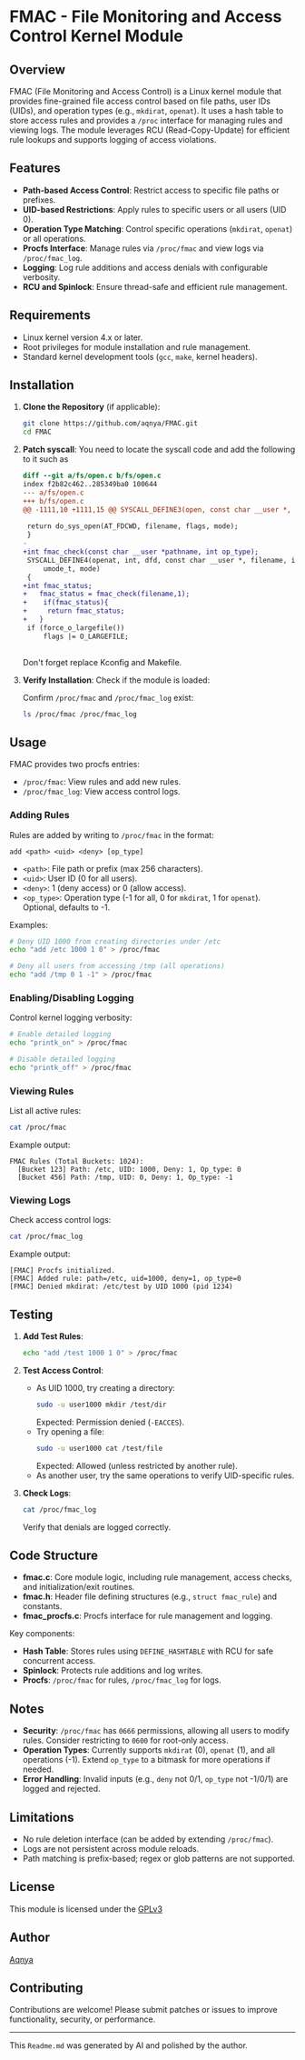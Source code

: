 # FMAC - File Monitoring and Access Control Kernel Module

## Overview
FMAC (File Monitoring and Access Control) is a Linux kernel module that provides fine-grained file access control based on file paths, user IDs (UIDs), and operation types (e.g., `mkdirat`, `openat`). It uses a hash table to store access rules and provides a `/proc` interface for managing rules and viewing logs. The module leverages RCU (Read-Copy-Update) for efficient rule lookups and supports logging of access violations.

## Features
- **Path-based Access Control**: Restrict access to specific file paths or prefixes.
- **UID-based Restrictions**: Apply rules to specific users or all users (UID 0).
- **Operation Type Matching**: Control specific operations (`mkdirat`, `openat`) or all operations.
- **Procfs Interface**: Manage rules via `/proc/fmac` and view logs via `/proc/fmac_log`.
- **Logging**: Log rule additions and access denials with configurable verbosity.
- **RCU and Spinlock**: Ensure thread-safe and efficient rule management.

## Requirements
- Linux kernel version 4.x or later.
- Root privileges for module installation and rule management.
- Standard kernel development tools (`gcc`, `make`, kernel headers).

## Installation
1. **Clone the Repository** (if applicable):
   ```bash
   git clone https://github.com/aqnya/FMAC.git
   cd FMAC
   ```

2. **Patch syscall**:
   You need to locate the syscall code and add the following to it
   such as
   ```diff
   diff --git a/fs/open.c b/fs/open.c
   index f2b82c462..285349ba0 100644
   --- a/fs/open.c
   +++ b/fs/open.c
   @@ -1111,10 +1111,15 @@ SYSCALL_DEFINE3(open, const char __user *, filename, int, flags, umode_t, mode)
 
 	return do_sys_open(AT_FDCWD, filename, flags, mode);
    }
   -
   +int fmac_check(const char __user *pathname, int op_type);
    SYSCALL_DEFINE4(openat, int, dfd, const char __user *, filename, int, flags,
 		umode_t, mode)
    {
   +int fmac_status;
   +   fmac_status = fmac_check(filename,1);
   +    if(fmac_status){
   +     return fmac_status;
   +   }
 	if (force_o_largefile())
 		flags |= O_LARGEFILE;
 

   ```
   Don't forget replace Kconfig and Makefile.

4. **Verify Installation**:
   Check if the module is loaded:

   Confirm `/proc/fmac` and `/proc/fmac_log` exist:
   ```bash
   ls /proc/fmac /proc/fmac_log
   ```

## Usage
FMAC provides two procfs entries:
- `/proc/fmac`: View rules and add new rules.
- `/proc/fmac_log`: View access control logs.

### Adding Rules
Rules are added by writing to `/proc/fmac` in the format:
```
add <path> <uid> <deny> [op_type]
```
- `<path>`: File path or prefix (max 256 characters).
- `<uid>`: User ID (0 for all users).
- `<deny>`: 1 (deny access) or 0 (allow access).
- `<op_type>`: Operation type (-1 for all, 0 for `mkdirat`, 1 for `openat`). Optional, defaults to -1.

Examples:
```bash
# Deny UID 1000 from creating directories under /etc
echo "add /etc 1000 1 0" > /proc/fmac

# Deny all users from accessing /tmp (all operations)
echo "add /tmp 0 1 -1" > /proc/fmac
```

### Enabling/Disabling Logging
Control kernel logging verbosity:
```bash
# Enable detailed logging
echo "printk_on" > /proc/fmac

# Disable detailed logging
echo "printk_off" > /proc/fmac
```

### Viewing Rules
List all active rules:
```bash
cat /proc/fmac
```
Example output:
```
FMAC Rules (Total Buckets: 1024):
  [Bucket 123] Path: /etc, UID: 1000, Deny: 1, Op_type: 0
  [Bucket 456] Path: /tmp, UID: 0, Deny: 1, Op_type: -1
```

### Viewing Logs
Check access control logs:
```bash
cat /proc/fmac_log
```
Example output:
```
[FMAC] Procfs initialized.
[FMAC] Added rule: path=/etc, uid=1000, deny=1, op_type=0
[FMAC] Denied mkdirat: /etc/test by UID 1000 (pid 1234)
```

## Testing
1. **Add Test Rules**:
   ```bash
   echo "add /test 1000 1 0" > /proc/fmac
   ```

2. **Test Access Control**:
   - As UID 1000, try creating a directory:
     ```bash
     sudo -u user1000 mkdir /test/dir
     ```
     Expected: Permission denied (`-EACCES`).
   - Try opening a file:
     ```bash
     sudo -u user1000 cat /test/file
     ```
     Expected: Allowed (unless restricted by another rule).
   - As another user, try the same operations to verify UID-specific rules.

3. **Check Logs**:
   ```bash
   cat /proc/fmac_log
   ```
   Verify that denials are logged correctly.

## Code Structure
- **fmac.c**: Core module logic, including rule management, access checks, and initialization/exit routines.
- **fmac.h**: Header file defining structures (e.g., `struct fmac_rule`) and constants.
- **fmac_procfs.c**: Procfs interface for rule management and logging.

Key components:
- **Hash Table**: Stores rules using `DEFINE_HASHTABLE` with RCU for safe concurrent access.
- **Spinlock**: Protects rule additions and log writes.
- **Procfs**: `/proc/fmac` for rules, `/proc/fmac_log` for logs.

## Notes
- **Security**: `/proc/fmac` has `0666` permissions, allowing all users to modify rules. Consider restricting to `0600` for root-only access.
- **Operation Types**: Currently supports `mkdirat` (0), `openat` (1), and all operations (-1). Extend `op_type` to a bitmask for more operations if needed.
- **Error Handling**: Invalid inputs (e.g., `deny` not 0/1, `op_type` not -1/0/1) are logged and rejected.

## Limitations
- No rule deletion interface (can be added by extending `/proc/fmac`).
- Logs are not persistent across module reloads.
- Path matching is prefix-based; regex or glob patterns are not supported.

## License
This module is licensed under the [GPLv3](https://www.gnu.org/licenses/gpl-3.0.txt)

## Author
[Aqnya](https://github.com/aqnya)

## Contributing
Contributions are welcome! Please submit patches or issues to improve functionality, security, or performance.

---

This `Readme.md` was generated by AI and polished by the author.